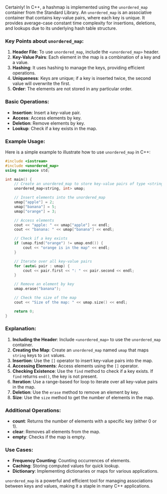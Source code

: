 Certainly! In C++, a hashmap is implemented using the `unordered_map` container from the Standard Library. An `unordered_map` is an associative container that contains key-value pairs, where each key is unique. It provides average-case constant time complexity for insertions, deletions, and lookups due to its underlying hash table structure.

### Key Points about `unordered_map`:
1. **Header File**: To use `unordered_map`, include the `<unordered_map>` header.
2. **Key-Value Pairs**: Each element in the map is a combination of a key and a value.
3. **Hashing**: It uses hashing to manage the keys, providing efficient operations.
4. **Uniqueness**: Keys are unique; if a key is inserted twice, the second value will overwrite the first.
5. **Order**: The elements are not stored in any particular order.

### Basic Operations:
- **Insertion**: Insert a key-value pair.
- **Access**: Access elements by key.
- **Deletion**: Remove elements by key.
- **Lookup**: Check if a key exists in the map.

### Example Usage:

Here is a simple example to illustrate how to use `unordered_map` in C++:

```cpp
#include <iostream>
#include <unordered_map>
using namespace std;

int main() {
    // Create an unordered_map to store key-value pairs of type <string, int>
    unordered_map<string, int> umap;

    // Insert elements into the unordered_map
    umap["apple"] = 2;
    umap["banana"] = 5;
    umap["orange"] = 3;

    // Access elements
    cout << "apple: " << umap["apple"] << endl;
    cout << "banana: " << umap["banana"] << endl;

    // Check if a key exists
    if (umap.find("orange") != umap.end()) {
        cout << "orange is in the map" << endl;
    }

    // Iterate over all key-value pairs
    for (auto& pair : umap) {
        cout << pair.first << ": " << pair.second << endl;
    }

    // Remove an element by key
    umap.erase("banana");

    // Check the size of the map
    cout << "Size of the map: " << umap.size() << endl;

    return 0;
}
```

### Explanation:
1. **Including the Header**: Include `<unordered_map>` to use the `unordered_map` container.
2. **Creating the Map**: Create an `unordered_map` named `umap` that maps `string` keys to `int` values.
3. **Insertion**: Use the `[]` operator to insert key-value pairs into the map.
4. **Accessing Elements**: Access elements using the `[]` operator.
5. **Checking Existence**: Use the `find` method to check if a key exists. If `find` returns `end()`, the key is not present.
6. **Iteration**: Use a range-based for loop to iterate over all key-value pairs in the map.
7. **Deletion**: Use the `erase` method to remove an element by key.
8. **Size**: Use the `size` method to get the number of elements in the map.

### Additional Operations:
- **count**: Returns the number of elements with a specific key (either 0 or 1).
- **clear**: Removes all elements from the map.
- **empty**: Checks if the map is empty.

### Use Cases:
- **Frequency Counting**: Counting occurrences of elements.
- **Caching**: Storing computed values for quick lookup.
- **Dictionary**: Implementing dictionaries or maps for various applications.

`unordered_map` is a powerful and efficient tool for managing associations between keys and values, making it a staple in many C++ applications.
